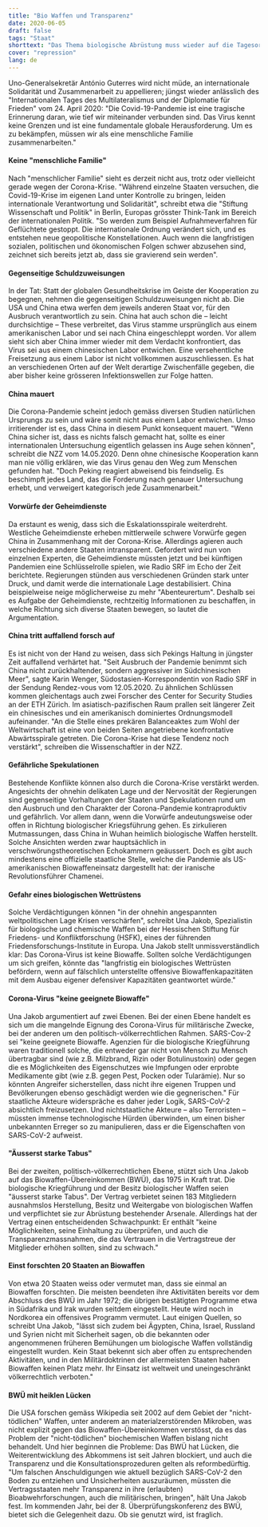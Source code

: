 ```yaml
---
title: "Bio Waffen und Transparenz"
date: 2020-06-05
draft: false
tags: "Staat"
shorttext: "Das Thema biologische Abrüstung muss wieder auf die Tagesordnung – obschon das Corona-Virus keine Biowaffe ist."
cover: "repression"
lang: de
---
```


Uno-Generalsekretär António Guterres wird nicht müde, an internationale Solidarität und Zusammenarbeit zu appellieren; jüngst wieder anlässlich des "Internationalen Tages des Multilateralismus und der Diplomatie für Frieden" vom 24. April 2020: "Die Covid-19-Pandemie ist eine tragische Erinnerung daran, wie tief wir miteinander verbunden sind. Das Virus kennt keine Grenzen und ist eine fundamentale globale Herausforderung. Um es zu bekämpfen, müssen wir als eine menschliche Familie zusammenarbeiten."

#### Keine "menschliche Familie"

Nach "menschlicher Familie" sieht es derzeit nicht aus, trotz oder vielleicht gerade wegen der Corona-Krise. "Während einzelne Staaten versuchen, die Covid-19-Krise im eigenen Land unter Kontrolle zu bringen, leiden internationale Verantwortung und Solidarität", schreibt etwa die "Stiftung Wissenschaft und Politik" in Berlin, Europas grösster Think-Tank im Bereich der internationalen Politik. "So werden zum Beispiel Aufnahmeverfahren für Geflüchtete gestoppt. Die internationale Ordnung verändert sich, und es entstehen neue geopolitische Konstellationen. Auch wenn die langfristigen sozialen, politischen und ökonomischen Folgen schwer abzusehen sind, zeichnet sich bereits jetzt ab, dass sie gravierend sein werden".

#### Gegenseitige Schuldzuweisungen

In der Tat: Statt der globalen Gesundheitskrise im Geiste der Kooperation zu begegnen, nehmen die gegenseitigen Schuldzuweisungen nicht ab. Die USA und China etwa werfen dem jeweils anderen Staat vor, für den Ausbruch verantwortlich zu sein. China hat auch schon die – leicht durchsichtige – These verbreitet, das Virus stamme ursprünglich aus einem amerikanischen Labor und sei nach China eingeschleppt worden. Vor allem sieht sich aber China immer wieder mit dem Verdacht konfrontiert, das Virus sei aus einem chinesischen Labor entwichen. Eine versehentliche Freisetzung aus einem Labor ist nicht vollkommen auszuschliessen. Es hat an verschiedenen Orten auf der Welt derartige Zwischenfälle gegeben, die aber bisher keine grösseren Infektionswellen zur Folge hatten.

#### China mauert

Die Corona-Pandemie scheint jedoch gemäss diversen Studien natürlichen Ursprungs zu sein und wäre somit nicht aus einem Labor entwichen. Umso irritierender ist es, dass China in diesem Punkt konsequent mauert. "Wenn China sicher ist, dass es nichts falsch gemacht hat, sollte es einer internationalen Untersuchung eigentlich gelassen ins Auge sehen können", schreibt die NZZ vom 14.05.2020. Denn ohne chinesische Kooperation kann man nie völlig erklären, wie das Virus genau den Weg zum Menschen gefunden hat. "Doch Peking reagiert abweisend bis feindselig. Es beschimpft jedes Land, das die Forderung nach genauer Untersuchung erhebt, und verweigert kategorisch jede Zusammenarbeit."

#### Vorwürfe der Geheimdienste

Da erstaunt es wenig, dass sich die Eskalationsspirale weiterdreht. Westliche Geheimdienste erheben mittlerweile schwere Vorwürfe gegen China in Zusammenhang mit der Corona-Krise. Allerdings agieren auch verschiedene andere Staaten intransparent. Gefordert wird nun von einzelnen Experten, die Geheimdienste müssten jetzt und bei künftigen Pandemien eine Schlüsselrolle spielen, wie Radio SRF im Echo der Zeit berichtete. Regierungen stünden aus verschiedenen Gründen stark unter Druck, und damit werde die internationale Lage destabilisiert. China beispielweise neige möglicherweise zu mehr "Abenteurertum". Deshalb sei es Aufgabe der Geheimdienste, rechtzeitig Informationen zu beschaffen, in welche Richtung sich diverse Staaten bewegen, so lautet die Argumentation.

#### China tritt auffallend forsch auf

Es ist nicht von der Hand zu weisen, dass sich Pekings Haltung in jüngster Zeit auffallend verhärtet hat. "Seit Ausbruch der Pandemie benimmt sich China nicht zurückhaltender, sondern aggressiver im Südchinesischen Meer", sagte Karin Wenger, Südostasien-Korrespondentin von Radio SRF in der Sendung Rendez-vous vom 12.05.2020. Zu ähnlichen Schlüssen kommen gleichentags auch zwei Forscher des Center for Security Studies an der ETH Zürich. Im asiatisch-pazifischen Raum prallen seit längerer Zeit ein chinesisches und ein amerikanisch dominiertes Ordnungsmodell aufeinander. "An die Stelle eines prekären Balanceaktes zum Wohl der Weltwirtschaft ist eine von beiden Seiten angetriebene konfrontative Abwärtsspirale getreten. Die Corona-Krise hat diese Tendenz noch verstärkt", schreiben die Wissenschaftler in der NZZ.

#### Gefährliche Spekulationen

Bestehende Konflikte können also durch die Corona-Krise verstärkt werden. Angesichts der ohnehin delikaten Lage und der Nervosität der Regierungen sind gegenseitige Vorhaltungen der Staaten und Spekulationen rund um den Ausbruch und den Charakter der Corona-Pandemie kontraproduktiv und gefährlich. Vor allem dann, wenn die Vorwürfe andeutungsweise oder offen in Richtung biologischer Kriegsführung gehen. Es zirkulieren Mutmassungen, dass China in Wuhan heimlich biologische Waffen herstellt. Solche Ansichten werden zwar hauptsächlich in verschwörungstheoretischen Echokammern geäussert. Doch es gibt auch mindestens eine offizielle staatliche Stelle, welche die Pandemie als US-amerikanischen Biowaffeneinsatz dargestellt hat: der iranische Revolutionsführer Chamenei.

#### Gefahr eines biologischen Wettrüstens

Solche Verdächtigungen können "in der ohnehin angespannten weltpolitischen Lage Krisen verschärfen", schreibt Una Jakob, Spezialistin für biologische und chemische Waffen bei der Hessischen Stiftung für Friedens- und Konfliktforschung (HSFK), eines der führenden Friedensforschungs-Institute in Europa. Una Jakob stellt unmissverständlich klar: Das Corona-Virus ist keine Biowaffe. Sollten solche Verdächtigungen um sich greifen, könnte das "langfristig ein biologisches Wettrüsten befördern, wenn auf fälschlich unterstellte offensive Biowaffenkapazitäten mit dem Ausbau eigener defensiver Kapazitäten geantwortet würde."

#### Corona-Virus "keine geeignete Biowaffe"

Una Jakob argumentiert auf zwei Ebenen. Bei der einen Ebene handelt es sich um die mangelnde Eignung des Corona-Virus für militärische Zwecke, bei der anderen um den politisch-völkerrechtlichen Rahmen. SARS-Cov-2 sei "keine geeignete Biowaffe. Agenzien für die biologische Kriegführung waren traditionell solche, die entweder gar nicht von Mensch zu Mensch übertragbar sind (wie z.B. Milzbrand, Rizin oder Botulinustoxin) oder gegen die es Möglichkeiten des Eigenschutzes wie Impfungen oder erprobte Medikamente gibt (wie z.B. gegen Pest, Pocken oder Tularämie). Nur so könnten Angreifer sicherstellen, dass nicht ihre eigenen Truppen und Bevölkerungen ebenso geschädigt werden wie die gegnerischen." Für staatliche Akteure widerspräche es daher jeder Logik, SARS-CoV-2 absichtlich freizusetzen. Und nichtstaatliche Akteure – also Terroristen – müssten immense technologische Hürden überwinden, um einen bisher unbekannten Erreger so zu manipulieren, dass er die Eigenschaften von SARS-CoV-2 aufweist.

#### "Äusserst starke Tabus"

Bei der zweiten, politisch-völkerrechtlichen Ebene, stützt sich Una Jakob auf das Biowaffen-Übereinkommen (BWÜ), das 1975 in Kraft trat. Die biologische Kriegführung und der Besitz biologischer Waffen seien "äusserst starke Tabus". Der Vertrag verbietet seinen 183 Mitgliedern ausnahmslos Herstellung, Besitz und Weitergabe von biologischen Waffen und verpflichtet sie zur Abrüstung bestehender Arsenale. Allerdings hat der Vertrag einen entscheidenden Schwachpunkt: Er enthält "keine Möglichkeiten, seine Einhaltung zu überprüfen, und auch die Transparenzmassnahmen, die das Vertrauen in die Vertragstreue der Mitglieder erhöhen sollten, sind zu schwach."

#### Einst forschten 20 Staaten an Biowaffen

Von etwa 20 Staaten weiss oder vermutet man, dass sie einmal an Biowaffen forschten. Die meisten beendeten ihre Aktivitäten bereits vor dem Abschluss des BWÜ im Jahr 1972; die übrigen bestätigten Programme etwa in Südafrika und Irak wurden seitdem eingestellt. Heute wird noch in Nordkorea ein offensives Programm vermutet. Laut einigen Quellen, so schreibt Una Jakob, "lässt sich zudem bei Ägypten, China, Israel, Russland und Syrien nicht mit Sicherheit sagen, ob die bekannten oder angenommenen früheren Bemühungen um biologische Waffen vollständig eingestellt wurden. Kein Staat bekennt sich aber offen zu entsprechenden Aktivitäten, und in den Militärdoktrinen der allermeisten Staaten haben Biowaffen keinen Platz mehr. Ihr Einsatz ist weltweit und uneingeschränkt völkerrechtlich verboten."

#### BWÜ mit heiklen Lücken

Die USA forschen gemäss Wikipedia seit 2002 auf dem Gebiet der "nicht-tödlichen" Waffen, unter anderem an materialzerstörenden Mikroben, was nicht explizit gegen das Biowaffen-Übereinkommen verstösst, da es das Problem der "nicht-tödlichen" biochemischen Waffen bislang nicht behandelt. Und hier beginnen die Probleme: Das BWÜ hat Lücken, die Weiterentwicklung des Abkommens ist seit Jahren blockiert, und auch die Transparenz und die Konsultationsprozeduren gelten als reformbedürftig. "Um falschen Anschuldigungen wie aktuell bezüglich SARS-CoV-2 den Boden zu entziehen und Unsicherheiten auszuräumen, müssten die Vertragsstaaten mehr Transparenz in ihre (erlaubten) Bioabwehrforschungen, auch die militärischen, bringen", hält Una Jakob fest. Im kommenden Jahr, bei der 8. Überprüfungskonferenz des BWÜ, bietet sich die Gelegenheit dazu. Ob sie genutzt wird, ist fraglich.
